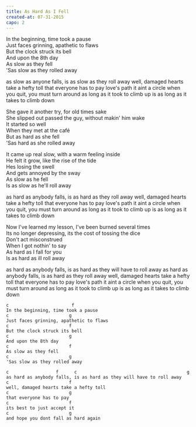 ```yaml
---
title: As Hard As I Fell
created-at: 07-31-2015
capo: 2
---
```


In the beginning, time took a pause  
Just faces grinning, apathetic to flaws  
But the clock struck its bell  
And upon the 8th day  
As slow as they fell  
'Sas slow as they rolled away  

as slow as anyone falls, is as slow as they roll away
well, damaged hearts take a hefty toll
that everyone has to pay
love's path it aint a circle
when you quit, you must turn around
as long as it took to climb up
is as long as it takes to climb down

She gave it another try, for old times sake  
She slipped out passed the guy, without makin' him wake  
It started so well  
When they met at the café  
But as hard as she fell  
'Sas hard as she rolled away  

It came up real slow, with a warm feeling inside  
He felt it grow, like the rise of the tide  
Hes losing the swell  
And gets annoyed by the sway  
As slow as he fell  
Is as slow as he'll roll away  

as hard as anybody falls, is as hard as they roll away
well, damaged hearts take a hefty toll
that everyone has to pay
love's path it aint a circle
when you quit, you must turn around
as long as it took to climb up
is as long as it takes to climb down


Now I've learned my lesson, I've been burned several times  
Its no longer depressing, its the cost of tossing the dice  
Don't act misconstrued  
When I got nothin' to say  
As hard as I fall for you  
Is as hard as ill roll away  

as hard as anybody falls, is as hard as they will have to roll away
as hard as anybody falls, is as hard as they roll away
well, damaged hearts take a hefty toll
that everyone has to pay
love's path it aint a circle
when you quit, you must turn around
as long as it took to climb up
is as long as it takes to climb down

```
c                        f
In the beginning, time took a pause  
c                       g
Just faces grinning, apathetic to flaws  
c                       f
But the clock struck its bell  
c                       g
And upon the 8th day  
c                       f
As slow as they fell  
c                       g
'Sas slow as they rolled away  

c                  f      c                                          g
as hard as anybody falls, is as hard as they will have to roll away
c                       f
well, damaged hearts take a hefty toll
c                       g
that everyone has to pay
c                       f
its best to just accept it
c                       g
and hope you dont fall as hard again

```
